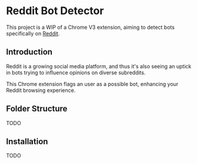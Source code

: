 # Reddit Bot Detector

This project is a WIP of a Chrome V3 extension, aiming to detect bots specifically on [Reddit](https://reddit.com/).

## Introduction

Reddit is a growing social media platform, and thus it's also seeing an uptick in bots trying to influence opinions on diverse subreddits.

This Chrome extension flags an user as a possible bot, enhancing your Reddit browsing experience.

## Folder Structure

TODO

## Installation

TODO
